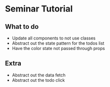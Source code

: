 # Seminar Tutorial

## What to do

- Update all components to not use classes
- Abstract out the state pattern for the todos list
- Have the color state not passed through props

## Extra

- Abstract out the data fetch
- Abstract out the todo click
